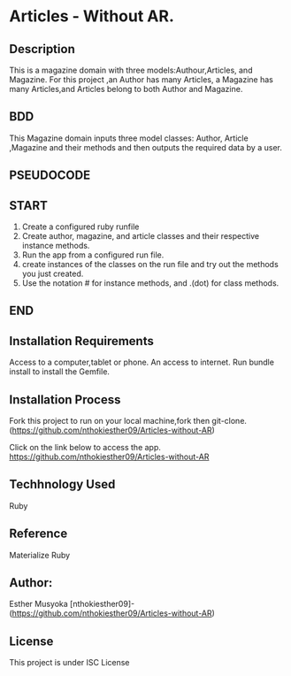 # Articles - Without AR.

## Description
This is a magazine domain with three models:Authour,Articles, and Magazine.
For this project ,an Author has many Articles, a Magazine has many Articles,and Articles belong to both Author and Magazine.

## BDD
This Magazine domain inputs three model classes: Author, Article ,Magazine and their methods and then outputs the required data by a user.

## PSEUDOCODE

## START
1. Create a configured ruby runfile
2. Create author, magazine, and article classes and their respective instance methods.
3. Run the app from a configured run file.
4. create instances of the classes on the run file and try out the methods you just created.
5. Use the notation # for instance methods, and .(dot) for class methods.

## END


## Installation Requirements
Access to a computer,tablet or phone.
An access to internet.
Run bundle install to install the Gemfile.


## Installation Process
Fork this project to run on your local machine,fork then git-clone.(https://github.com/nthokiesther09/Articles-without-AR)

Click on the link below to access the app. https://github.com/nthokiesther09/Articles-without-AR

## Techhnology Used
Ruby

## Reference
Materialize Ruby

## Author:
Esther Musyoka [nthokiesther09]-(https://github.com/nthokiesther09/Articles-without-AR)

## License
This project is under ISC License